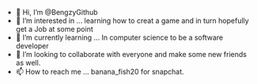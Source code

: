 - 👋 Hi, I’m @BengzyGithub
- 👀 I’m interested in ... learning how to creat a game and in turn hopefully get a Job at some point
- 🌱 I’m currently learning ... In computer science to be a software developer
- 💞️ I’m looking to collaborate with everyone and make some new friends as well.
- 📫 How to reach me ... banana_fish20  for snapchat.

<!---
BengzyGithub/BengzyGithub is a ✨ special ✨ repository because its `README.md` (this file) appears on your GitHub profile.
You can click the Preview link to take a look at your changes.
--->
